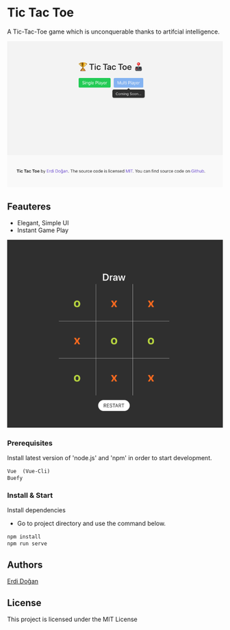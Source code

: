 # Tic Tac Toe

A Tic-Tac-Toe game which is unconquerable thanks to artifcial intelligence.

![Image](./src/assets/1.png "Menu")

## Feauteres

* Elegant, Simple UI
* Instant Game Play

![Image](./src/assets/2.png "Game Play")

### Prerequisites
 Install latest version of 'node.js' and 'npm' in order to start development.
```
Vue  (Vue-Cli)
Buefy 
```

### Install & Start

Install dependencies
- Go to project directory and use the command below.

```
npm install
npm run serve 
```
## Authors

 [Erdi Doğan](https://www.linkedin.com/in/doganerdi) 


## License

This project is licensed under the MIT License 



